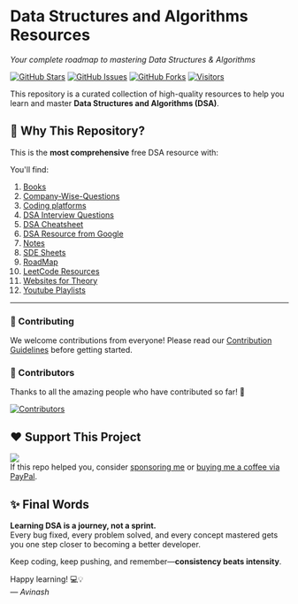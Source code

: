#  Data Structures and Algorithms Resources


*Your complete roadmap to mastering Data Structures & Algorithms*

[![GitHub Stars](https://img.shields.io/github/stars/avinash201199/Awesome-DSA-Resource?style=flat-square)](https://github.com/avinash201199/Awesome-DSA-Resource/stargazers)
[![GitHub Issues](https://img.shields.io/github/issues/avinash201199/Awesome-DSA-Resource?style=flat-square)](https://github.com/avinash201199/Awesome-DSA-Resource/issues)
[![GitHub Forks](https://img.shields.io/github/forks/avinash201199/Awesome-DSA-Resource?style=flat-square)](https://github.com/avinash201199/Awesome-DSA-Resource/network/members)
[![Visitors](https://visitor-badge.laobi.icu/badge?page_id=avinash201199.Awesome-DSA-Resources)](https://github.com/avinash201199/Awesome-DSA-Resources)


This repository is a curated collection of high-quality resources to help you learn and master **Data Structures and Algorithms (DSA)**.

## 📌 Why This Repository?

This is the **most comprehensive** free DSA resource with:

You'll find:

1. [Books](https://github.com/avinash201199/DSA-Resources/tree/main/Books)<br />
2. [Company-Wise-Questions](https://github.com/avinash201199/Awesome-DSA-Resource/tree/main/Company-Wise-Questions)<br />
3. [Coding platforms](https://github.com/avinash201199/DSA-Resources/tree/main/Top-Coding-Platforms)<br />
4. [DSA Interview Questions](https://github.com/avinash201199/DSA-Resources/tree/main/DSA-Interview-Questions)<br />
5. [DSA Cheatsheet](https://github.com/avinash201199/Awesome-DSA-Resource/tree/main/DSA-Cheatsheet)<br />
6. [DSA Resource from Google](https://techdevguide.withgoogle.com/paths/data-structures-and-algorithms/)<br />
7. [Notes](https://github.com/avinash201199/DSA-Resources/tree/main/Notes)<br />
8. [SDE Sheets](https://github.com/avinash201199/DSA-Resources/tree/main/Best%20DSA%20Sheets)<br />
9. [RoadMap](https://www.lets-code.co.in/articles/dsa/)<br />
10. [LeetCode Resources](https://github.com/avinash201199/Awesome-DSA-Resource/tree/main/Leetcode-Resources)<br />
11. [Websites for Theory](https://github.com/avinash201199/DSA-Resources/tree/main/Websites)<br />
12. [Youtube Playlists](https://github.com/avinash201199/DSA-Resources/tree/main/Youtube%20Playlists)<br />



<hr>

### 🤝 Contributing

We welcome contributions from everyone! Please read our [Contribution Guidelines](CONTRIBUTING.md) before getting started.

### 🙌 Contributors

Thanks to all the amazing people who have contributed so far! 🙌

[![Contributors](https://contrib.rocks/image?repo=avinash201199/Awesome-DSA-Resource)](https://github.com/avinash201199/Awesome-DSA-Resource/graphs/contributors)


## ❤️ Support This Project

[![](https://img.shields.io/static/v1?label=Sponsor-ME&message=%E2%9D%A4&logo=GitHub&color=%23fe8e86)](https://github.com/sponsors/avinash201199)  
If this repo helped you, consider [sponsoring me](https://github.com/sponsors/avinash201199) or [buying me a coffee via PayPal](https://paypal.me/Avinash425).

## ✨ Final Words

**Learning DSA is a journey, not a sprint.**  
Every bug fixed, every problem solved, and every concept mastered gets you one step closer to becoming a better developer.


Keep coding, keep pushing, and remember—**consistency beats intensity**.

Happy learning! 💻💡  
*— Avinash*

